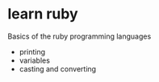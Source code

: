 # learn ruby

Basics of the ruby programming languages

- printing
- variables
- casting and converting
